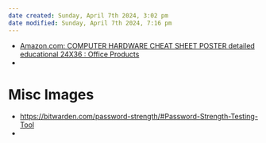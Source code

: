 ```yaml
---
date created: Sunday, April 7th 2024, 3:02 pm
date modified: Sunday, April 7th 2024, 7:16 pm
---
```


- [Amazon.com: COMPUTER HARDWARE CHEAT SHEET POSTER detailed educational 24X36 : Office Products](https://www.amazon.com/dp/B00B8CGTMM/?coliid=I2NUWW7D2ZXDJ3&colid=7TNCPHDLWHYB&ref_=list_c_wl_lv_ov_lig_dp_it&th=1) 
- 

# Misc Images
- https://bitwarden.com/password-strength/#Password-Strength-Testing-Tool
- 